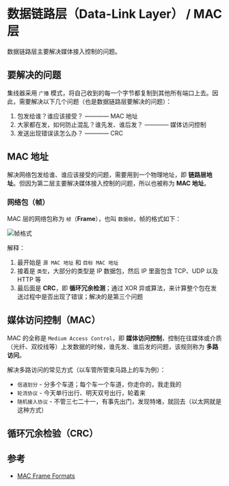 # 数据链路层（Data-Link Layer） / MAC 层

数据链路层主要解决媒体接入控制的问题。

## 要解决的问题

集线器采用 `广播` 模式，将自己收到的每一个字节都复制到其他所有端口上去。因此，需要解决以下几个问题（也是数据链路层要解决的问题）：

1. 包发给谁？谁应该接受？ ———— MAC 地址
2. 大家都在发，如何防止混乱？谁先发、谁后发？ ———— 媒体访问控制
3. 发送出现错误该怎么办？ ———— CRC

## MAC 地址

解决网络包发给谁、谁应该接受的问题，需要用到一个物理地址，即 **链路层地址**。但因为第二层主要解决媒体接入控制的问题，所以也被称为 **MAC 地址**。

### 网络包（帧）

MAC 层的网络包称为 `帧`（**Frame**），也叫 `数据帧`，帧的格式如下：

![帧格式](.images/mac-frame-format.png)

解释：

1. 最开始是 `源 MAC 地址` 和 `目标 MAC 地址`
2. 接着是 `类型`，大部分的类型是 IP 数据包，然后 IP 里面包含 TCP、UDP 以及 HTTP 等
3. 最后面是 **CRC**，即 **循环冗余检测**；通过 XOR 异或算法，来计算整个包在发送过程中是否出现了错误；解决的是第三个问题

## 媒体访问控制（MAC）

MAC 的全称是 `Medium Access Control`，即 **媒体访问控制**，控制在往媒体或介质（光纤、双绞线等）上发数据的时候，谁先发、谁后发的问题，该规则称为 **多路访问**。

解决多路访问的常见方式（以车管所管束马路上的车为例）：

* `信道划分` - 分多个车道；每个车一个车道，你走你的，我走我的
* `轮流协议` - 今天单行出行、明天双号出行，轮着来
* `随机接入协议` - 不管三七二十一，有事先出门，发现特堵，就回去（以太网就是这种方式）

## 循环冗余检验（CRC）

## 参考

* [MAC Frame Formats](http://grouper.ieee.org/groups/802/15/pub/2001/Jul01/01292r1P802-15_TG3-Proposed-Changes-to-Frame-Formats.pdf)
